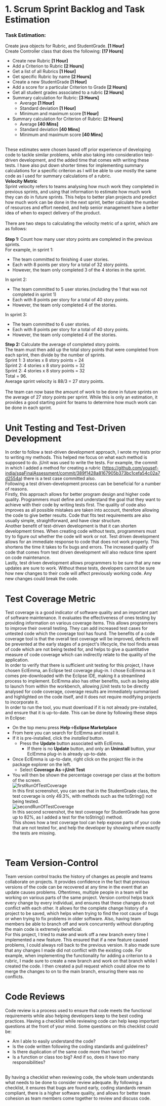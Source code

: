 # 1. Scrum Sprint Backlog and Task Estimation <br>
### Task Estimation: <br>
Create java objects for Rubric, and StudentGrade. <b>[1 Hour]</b><br>
Create Controller class that does the following: <b>[17 Hours]</b> 
- Create new Rubric <b>[1 Hour]</b>
- Add a Criterion to Rubric <b>[2 Hours]</b>
- Get a list of all Rubrics <b>[1 Hour]</b>
- Get specific Rubric by name <b>[2 Hours]</b>
- Create a new StudentGrade <b>[1 Hour]</b>
- Add a score for a particular Criterion to Grade <b>[2 Hours]</b>
- Get all student grades associated to a rubric <b>[2 Hours]</b>
- Summary calculation for Rubric: <b>[3 Hours]</b>
  - Average <b>[1 Hour]</b>
  - Standard deviation <b>[1 Hour]</b>
  - Minimum and maximum score <b>[1 Hour]</b>
- Summary calculation for Criterion of Rubric: <b>[2 Hours]</b>
  - Average <b>[40 Mins]</b>
  - Standard deviation <b>[40 Mins]</b>
  - Minimum and maximum score <b>[40 Mins]</b>

<br>
These estimates were chosen based off prior experience of developing code to tackle similar problems, while also taking into consideration test-driven development, and the added time that comes with writing these tests. I have also put down shorter times for implementing summary calculations for a specific criterion as I will be able to use mostly the same code as I used for summary calculations of a rubric.
<br>
<b>Velocity Metric</b><br>
Sprint velocity refers to teams analysing how much work they completed in previous sprints, and using that information to estimate how much work they can do in future sprints. This helps to better plan projects and predict how much work can be done in the next sprint, better calculate the number of resources and effort needed, and help senior management have a better idea of when to expect delivery of the product.<br>
<br>
There are two steps to calculating the velocity metric of a sprint, which are as follows:<br>
<br>
<b>Step 1:</b> Count how many user story points are completed in the previous sprints.<br>
For example, in sprint 1:

-  The team committed to finishing 4 user stories.
-  Each with 8 points per story for a total of 32 story points. 
-  However, the team only completed 3 of the 4 stories in the sprint.

In sprint 2:
- The team committed to 5 user stories.(including the 1 that was not completed in sprint 1)
- Each with 8 points per story for a total of 40 story points.
- However, the team only completed 4 of the stories.

In sprint 3:
- The team committed to 6 user stories.
- Each with 8 points per story for a total of 40 story points.
- However, the team only completed 4 of the stories.

<b>Step 2:</b> Calculate the average of completed story points.<br>
The team must then add up the total story points that were completed from each sprint, then divide by the number of sprints.<br>
Sprint 1: 3 stories x 8 story points = 24<br>
Sprint 2: 4 stories x 8 story points = 32<br>
Sprint 2: 4 stories x 8 story points = 32<br>
Total = 96.<br>
Average sprint velocity is 88/3 = 27 story points.<br>
<br>
The team can now base the amount of work to be done in future sprints on the average of 27 story points per sprint. While this is only an estimation, it provides a good starting point for teams to determine how much work can be done in each sprint.
<br>
# Unit Testing and Test-Driven Development<br>
In order to follow a test-driven development approach, I wrote my tests prior to writing my methods. This helped me focus on what each method is supposed to do. jUnit was used to write the tests. For example, the commit in which I added a method for creating a rubric (https://github.com/yousef-indja/sqaFinalAssessment/commit/389f1428a8167905b373bc1cefa54c02a7d2554a) there is a test case committed also. <br>
Following a test driven-development process can be beneficial for a number of reasons. 
<br>Firstly, this approach allows for better program design and higher code quality. Programmers must define and understand the goal that they want to achieve with their code by writing tests first. The quality of code also improves as all possible mistakes are taken into account, therefore allowing the code to give better results. Code that fits test requirements are also usually simple, straightforward, and have clear structure.
<br>Another benefit of test-driven development is that it can shorten development times. When creating code without tests, programmers must try to figure out whether the code will work or not. Test driven development allows for an immediate response to code that does not work properly. This shortens the time it takes to fix bugs and errors. The increased quality of code that comes from test driven development will also reduce time spent on code maintenance.
<br>Lastly, test driven development allows programmers to be sure that any new updates are sure to work. Without these tests, developers cannot be sure how new changes to their code will affect previously working code. Any new changes could break the code.
<br>
# Test Coverage Metric<br>
Test coverage is a good indicator of software quality and an important part of software maintenance. It evaluates the effectiveness of ones testing by providing information on various coverage items. This allows programmers to improve their overall testing. They can add increased test cases for untested code which the coverage tool has found. The benefits of a code coverage tool is that the overall test coverage will be improved, defects will be prevented at the early stages of a project's lifecycle, the tool finds areas of code which are not being tested for, and helps to give a quantitative measure of code coverage which can indirectly relate to the quality of the application.
<br>In order to verify that there is sufficient unit testing for this project, I have chosen EclEmma, an Eclipse test coverage plug-in. I chose EclEmma as it comes pre-downloaded with the Eclipse IDE, making it a streamlined process to implement. EclEmma also has other benefits, such as being able to launch from within the workbench, allowing jUnit tests to be directly analysed for code coverage, coverage results are immediately summarised and highlighted on the code itself, and it does not require modifying projects to incorporate it.
<br>In order to run the tool, you must download if it is not already pre-installed, and ensure that it is up-to-date. This can be done by following these steps in Eclipse: 
* On the top menu press <b>Help</b>-><b>Eclipse Marketplace</b>
* From here you can search for EclEmma and install it. 
* If it is pre-installed, click the *installed* button.
  * Press the <b>Update</b> button associated with EclEmma. 
	  * If there is no <b>Update</b> button, and only an <b>Uninstall</b> button, your EclEmma plug-in is already up-to-date.
* Once EclEmma is up-to-date, right click on the project file in the package explorer on the left. 
	* Select <b>Coverage As</b>-><b>jUnit Test</b>
* You will then be shown the percentage coverage per class at the bottom of the screen.
<br>![firstRunOfTestCoverage](images/jUnitTestPrior2.png)
<br>In this first screenshot, you can see that in the StudentGrade class, the test coverage is only 49.3%, with methods such as the toString() not being tested.
<br>![secondRunOfTestCoverage](images/jUnitTestAfter.png)
<br>In this second screenshot, the test coverage for StudentGrade has gone up to 82%, as I added a test for the toString() method.
<br>This shows how a test coverage tool can help expose parts of your code that are not tested for, and help the developer by showing where exactly the tests are missing.
<br>

# Team Version-Control<br>
Team version control tracks the history of changes as people and teams collaborate on projects. It provides confidence in the fact that previous versions of the code can be recovered at any time in the event that an update causes problems. Oftentimes, multiple people in a team will be working on various parts of the same project. Version control helps track every change by every individual, and ensures that these changes do not conflict with each other. It allows for the complete change history of a project to be saved, which helps when trying to find the root cause of bugs or when trying to fix problems in older software. Also, having team members be able to branch off and work concurrently without disrupting the main code is extremely beneficial. 
<br>For this project, I tried to make and work off a new branch every time I implemented a new feature. This ensured that if a new feature caused problems, I could always roll back to the previous version. It also made sure that any changes I made did not conflict with the existing code. For example, when implementing the functionality for adding a criterion to a rubric, I made sure to create a new branch and work on that branch while I created the code. I then created a pull request which could allow me to merge the changes to on to the main branch, ensuring there was no conflicts.

# Code Reviews<br>
Code review is a process used to ensure that code meets the functional requirements while also helping developers keep to the best coding practices. Having a checklist while reviewing code can help keep important questions at the front of your mind. Some questions on this checklist could be:
<br>
- Am I able to easily understand the code?
- Is the code written following the coding standards and guidelines?
- Is there duplication of the same code more than twice?
- Is a function or class too big? And if so, does it have too many responsibilities?<br>

<br>By having a checklist when reviewing code, the whole team understands what needs to be done to consider review adequate. By following a checklist, it ensures that bugs are found early, coding standards remain compliant, there is a higher software quality, and allows for better team cohesion as team members come together to review and discuss code.  
